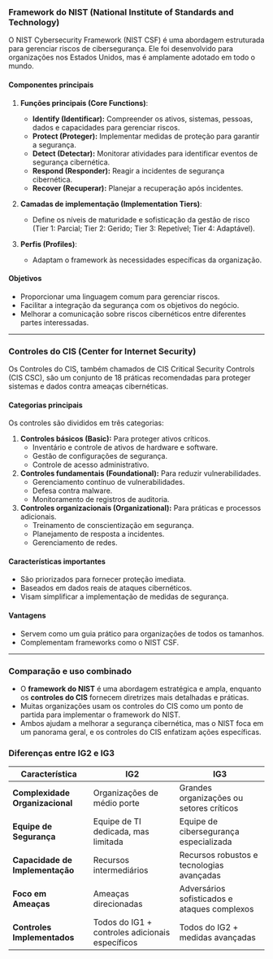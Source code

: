 ### **Framework do NIST (National Institute of Standards and Technology)**

O NIST Cybersecurity Framework (NIST CSF) é uma abordagem estruturada para gerenciar riscos de cibersegurança. Ele foi desenvolvido para organizações nos Estados Unidos, mas é amplamente adotado em todo o mundo.

#### **Componentes principais**

1. **Funções principais (Core Functions)**:
    
    - **Identify (Identificar):** Compreender os ativos, sistemas, pessoas, dados e capacidades para gerenciar riscos.
    - **Protect (Proteger):** Implementar medidas de proteção para garantir a segurança.
    - **Detect (Detectar):** Monitorar atividades para identificar eventos de segurança cibernética.
    - **Respond (Responder):** Reagir a incidentes de segurança cibernética.
    - **Recover (Recuperar):** Planejar a recuperação após incidentes.
2. **Camadas de implementação (Implementation Tiers)**:
    
    - Define os níveis de maturidade e sofisticação da gestão de risco (Tier 1: Parcial; Tier 2: Gerido; Tier 3: Repetível; Tier 4: Adaptável).
3. **Perfis (Profiles)**:
    
    - Adaptam o framework às necessidades específicas da organização.

#### **Objetivos**

- Proporcionar uma linguagem comum para gerenciar riscos.
- Facilitar a integração da segurança com os objetivos do negócio.
- Melhorar a comunicação sobre riscos cibernéticos entre diferentes partes interessadas.

---

### **Controles do CIS (Center for Internet Security)**

Os Controles do CIS, também chamados de CIS Critical Security Controls (CIS CSC), são um conjunto de 18 práticas recomendadas para proteger sistemas e dados contra ameaças cibernéticas.

#### **Categorias principais**

Os controles são divididos em três categorias:

1. **Controles básicos (Basic):** Para proteger ativos críticos.
    - Inventário e controle de ativos de hardware e software.
    - Gestão de configurações de segurança.
    - Controle de acesso administrativo.
2. **Controles fundamentais (Foundational):** Para reduzir vulnerabilidades.
    - Gerenciamento contínuo de vulnerabilidades.
    - Defesa contra malware.
    - Monitoramento de registros de auditoria.
3. **Controles organizacionais (Organizational):** Para práticas e processos adicionais.
    - Treinamento de conscientização em segurança.
    - Planejamento de resposta a incidentes.
    - Gerenciamento de redes.

#### **Características importantes**

- São priorizados para fornecer proteção imediata.
- Baseados em dados reais de ataques cibernéticos.
- Visam simplificar a implementação de medidas de segurança.

#### **Vantagens**

- Servem como um guia prático para organizações de todos os tamanhos.
- Complementam frameworks como o NIST CSF.

---

### **Comparação e uso combinado**

- O **framework do NIST** é uma abordagem estratégica e ampla, enquanto os **controles do CIS** fornecem diretrizes mais detalhadas e práticas.
- Muitas organizações usam os controles do CIS como um ponto de partida para implementar o framework do NIST.
- Ambos ajudam a melhorar a segurança cibernética, mas o NIST foca em um panorama geral, e os controles do CIS enfatizam ações específicas.


### **Diferenças entre IG2 e IG3**

| **Característica**              | **IG2**                                         | **IG3**                                      |
| ------------------------------- | ----------------------------------------------- | -------------------------------------------- |
| **Complexidade Organizacional** | Organizações de médio porte                     | Grandes organizações ou setores críticos     |
| **Equipe de Segurança**         | Equipe de TI dedicada, mas limitada             | Equipe de cibersegurança especializada       |
| **Capacidade de Implementação** | Recursos intermediários                         | Recursos robustos e tecnologias avançadas    |
| **Foco em Ameaças**             | Ameaças direcionadas                            | Adversários sofisticados e ataques complexos |
| **Controles Implementados**     | Todos do IG1 + controles adicionais específicos | Todos do IG2 + medidas avançadas             |
